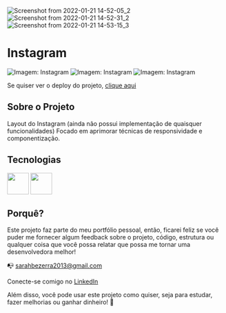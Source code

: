 

![Screenshot from 2022-01-21 14-52-05_2](https://user-images.githubusercontent.com/48498099/150577598-ebcdf1ea-ea0c-4738-a09b-6b4b3059afaf.png)
![Screenshot from 2022-01-21 14-52-31_2](https://user-images.githubusercontent.com/48498099/150577601-2b84c6fc-4a42-4602-a904-e7315b923c7a.png)
![Screenshot from 2022-01-21 14-53-15_3](https://user-images.githubusercontent.com/48498099/150577602-ec4c0fac-8b81-4e01-ac72-b9c09bc006a6.png)

# Instagram

<p float="left">
<img src="" alt="Imagem: Instagram" width="px" height="px" />
<img src="" alt="Imagem: Instagram" width="px" height="px" />
<img src="" alt="Imagem: Instagram" width="px" height="px" />
</p>

Se quiser ver o deploy do projeto, [clique aqui](https://instagram-react-ten.vercel.app/)

## Sobre o Projeto

Layout do Instagram (ainda não possui implementação de quaisquer funcionalidades)
Focado em aprimorar técnicas de responsividade e componentização.

## Tecnologias

<p float="left">
<img src="https://img.icons8.com/color/48/000000/javascript--v1.png" width=50px />
<img src="https://img.icons8.com/ultraviolet/40/000000/react--v1.png" width=50px />
</p>
  
## Porquê?

Este projeto faz parte do meu portfólio pessoal, então, ficarei feliz se você puder me fornecer algum feedback sobre o projeto, código, estrutura ou qualquer coisa que você possa relatar que possa me tornar uma desenvolvedora melhor!

:mailbox_with_no_mail: sarahbezerra2013@gmail.com

Conecte-se comigo no [LinkedIn](https://www.linkedin.com/in/sarah-bezerra-0a8124213/)

Além disso, você pode usar este projeto como quiser, seja para estudar, fazer melhorias ou ganhar dinheiro! :handshake:
